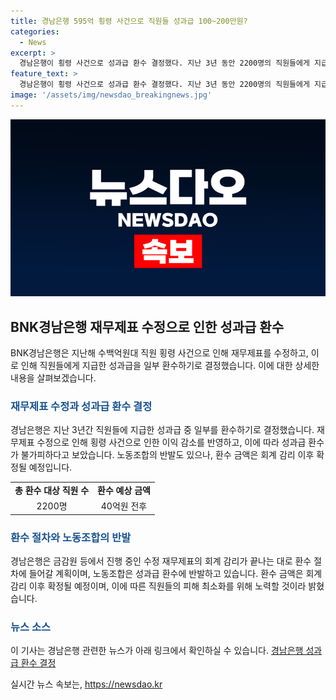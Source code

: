 ```yaml
---
title: 경남은행 595억 횡령 사건으로 직원들 성과급 100~200만원?
categories:
  - News
excerpt: >
  경남은행이 횡령 사건으로 성과급 환수 결정했다. 지난 3년 동안 2200명의 직원들에게 지급한 성과급을 일부 환수하며, 환수액은 총 40억원 전후로 추산된다. 이는 은행의 재무제표 수정에 따른 조치로, 금감원 등에서의 감리가 끝나는대로 환수 절차에 들어갈 예정이다. 하지만 노동조합은 성과급 환수에 반발하고, 직원 동의 없이 불가능하다고 주장하고 있다. 경남은행은 회계 감리가 마무리되면 정확한 환수 금액을 확정하고, 직원 피해 최소화를 위해 노력할 것이라고 밝혔다.
feature_text: >
  경남은행이 횡령 사건으로 성과급 환수 결정했다. 지난 3년 동안 2200명의 직원들에게 지급한 성과급을 일부 환수하며, 환수액은 총 40억원 전후로 추산된다. 이는 은행의 재무제표 수정에 따른 조치로, 금감원 등에서의 감리가 끝나는대로 환수 절차에 들어갈 예정이다. 하지만 노동조합은 성과급 환수에 반발하고, 직원 동의 없이 불가능하다고 주장하고 있다. 경남은행은 회계 감리가 마무리되면 정확한 환수 금액을 확정하고, 직원 피해 최소화를 위해 노력할 것이라고 밝혔다.
image: '/assets/img/newsdao_breakingnews.jpg'
---
```


<p><img src="/assets/img/newsdao_breakingnews.jpg" alt="firstkoreanews 속보" /></p>

<h2 data-ke-size="size26">BNK경남은행 재무제표 수정으로 인한 성과급 환수</h2>

<p data-ke-size="size16">BNK경남은행은 지난해 수백억원대 직원 횡령 사건으로 인해 재무제표를 수정하고, 이로 인해 직원들에게 지급한 성과급을 일부 환수하기로 결정했습니다. 이에 대한 상세한 내용을 살펴보겠습니다.</p>

<h3><b><span style="color: #1a5490;">재무제표 수정과 성과급 환수 결정</span></b></h3>

<p data-ke-size="size16">경남은행은 지난 3년간 직원들에 지급한 성과급 중 일부를 환수하기로 결정했습니다. 재무제표 수정으로 인해 횡령 사건으로 인한 이익 감소를 반영하고, 이에 따라 성과급 환수가 불가피하다고 보았습니다. 노동조합의 반발도 있으나, 환수 금액은 회계 감리 이후 확정될 예정입니다.</p>

<table>
  <tr>
    <td style="text-align: center; height: 17px;"><b>총 환수 대상 직원 수</b></td>
    <td style="text-align: center; height: 17px;"><b>환수 예상 금액</b></td>
  </tr>
  <tr>
    <td style="text-align: center; height: 17px;">2200명</td>
    <td style="text-align: center; height: 17px;">40억원 전후</td>
  </tr>
</table>

<h3><b><span style="color: #1a5490;">환수 절차와 노동조합의 반발</span></b></h3>

<p data-ke-size="size16">경남은행은 금감원 등에서 진행 중인 수정 재무제표의 회계 감리가 끝나는 대로 환수 절차에 들어갈 계획이며, 노동조합은 성과급 환수에 반발하고 있습니다. 환수 금액은 회계 감리 이후 확정될 예정이며, 이에 따른 직원들의 피해 최소화를 위해 노력할 것이라 밝혔습니다.</p>

<h3><b><span style="color: #1a5490;">뉴스 소스</span></b></h3>

<p data-ke-size="size16">이 기사는 경남은행 관련한 뉴스가 아래 링크에서 확인하실 수 있습니다. <a href='https://www.yna.co.kr/view/AKR20210503097000051'>경남은행 성과급 환수 결정</a></p>
실시간 뉴스 속보는, <a href="https://newsdao.kr" rel="dofollow">https://newsdao.kr</a>


